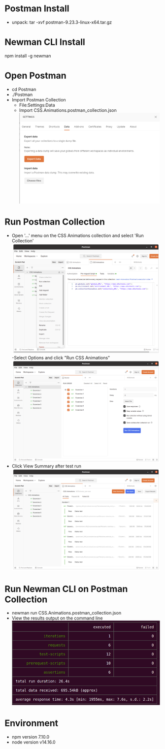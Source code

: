 # Postman Install
- unpack: tar -xvf postman-9.23.3-linux-x64.tar.gz

# Newman CLI Install 
npm install -g newman

# Open Postman
-  cd Postman
- ./Postman 
- Import Postman Collection
    - File:Settings:Data
    - Import CSS.Animations.postman_collection.json
      ![Request Collection](ImportCollection.png "Request Collection")
      
# Run Postman Collection
- Open '...' menu on the CSS Animations collection and select 'Run Collection'
![Postman Test Run](RunCollection.png "Test Plan Structure.")
 -Select Options and click "Run CSS Animations" 
![Postman Test Run Options](RunOptions.png "Test Plan Structure.")
- Click View Summary after test run
![Postman Test Summary](ViewSummary.png "Test Plan Structure.")
  
# Run Newman CLI on Postman Collection
- newman run CSS.Animations.postman_collection.json
- View the results output on the command line
![Newman Test Runner](NewmanTestRunnerResult.png "Newman Test Runner")

# Environment
- npm version 7.10.0
- node version v14.16.0
